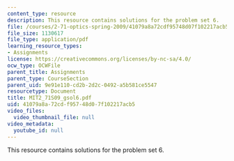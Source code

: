 ```yaml
---
content_type: resource
description: This resource contains solutions for the problem set 6.
file: /courses/2-71-optics-spring-2009/41079a8a72cdf95748d07f102217acb5_MIT2_71S09_gsol6.pdf
file_size: 1130617
file_type: application/pdf
learning_resource_types:
- Assignments
license: https://creativecommons.org/licenses/by-nc-sa/4.0/
ocw_type: OCWFile
parent_title: Assignments
parent_type: CourseSection
parent_uid: 9e91e110-cd2b-2d2c-0492-a5b581ce5547
resourcetype: Document
title: MIT2_71S09_gsol6.pdf
uid: 41079a8a-72cd-f957-48d0-7f102217acb5
video_files:
  video_thumbnail_file: null
video_metadata:
  youtube_id: null
---
```

This resource contains solutions for the problem set 6.